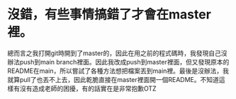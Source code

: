 # 沒錯，有些事情搞錯了才會在master裡。

總而言之我打開git時開到了master的，因此在用之前的程式碼時，我發現自己沒辦法push到main branch裡面。因此我改成push到master裡面，但又發現原本的README在main，所以嘗試了各種方法想把檔案丟到main裡。最後是沒辦法，我就算pull了也丟不上去，因此乾脆直接在master裡面開一個README。不知道這樣有沒有造成老師的困擾，有的話實在是非常抱歉OTZ
